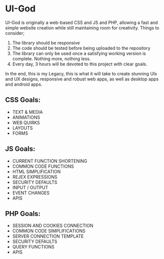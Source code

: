 # UI-God
UI-God is originally a web-based CSS and JS and PHP, allowing a fast and simple website creation while still maintaining room for creativity. Things to consider; 
1. The library should be responsive
2. The code should be tested before being uploaded to the repository
3. The library can only be used once a satisfying working version is complete. Nothing more, nothing less. 
4. Every day, 3 hours will be devoted to this project with clear goals.

In the end, this is my Legacy, this is what it will take to create stunning UIs and UX designs, responsive and robust web apps, as well as desktop apps and android apps.

## CSS Goals:
  + TEXT & MEDIA
  + ANIMATIONS
  + WEB QUIRKS
  + LAYOUTS
  + FORMS

## JS Goals:
  + CURRENT FUNCTION SHORTENING
  + COMMON CODE FUNCTIONS
  + HTML SIMPLIFICATION
  + REJEX EXPRESSIONS
  + SECURITY DEFAULTS
  + INPUT / OUTPUT
  + EVENT CHANGES
  + APIS

## PHP Goals:
  + SESSION AND COOKIES CONNECTION
  + COMMON CODE SIMPLIFICATIONS
  + SERVER CONNECTION TEMPLATE
  + SECURITY DEFAULTS
  + QUERY FUNCTIONS
  + APIS
